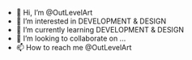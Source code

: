 - 👋 Hi, I’m @OutLevelArt
- 👀 I’m interested in DEVELOPMENT & DESIGN
- 🌱 I’m currently learning DEVELOPMENT & DESIGN
- 💞️ I’m looking to collaborate on ...
- 📫 How to reach me @OutLevelArt

<!---
OutLevelArt/OutLevelArt is a ✨ special ✨ repository because its `README.md` (this file) appears on your GitHub profile.
You can click the Preview link to take a look at your changes.
--->
